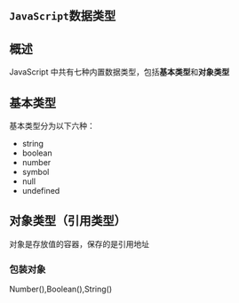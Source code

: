 ## `JavaScript`数据类型

## 概述

JavaScript 中共有七种内置数据类型，包括**基本类型**和**对象类型**

## 基本类型

基本类型分为以下六种：

- string
- boolean
- number
- symbol
- null
- undefined

## 对象类型（引用类型）

对象是存放值的容器，保存的是引用地址

### 包装对象

Number(),Boolean(),String()
